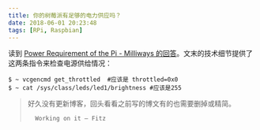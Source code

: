 ```yaml
---
title: 你的树莓派有足够的电力供应吗？
date: 2018-06-01 20:23:48
tags: [RPi, Raspbian]
---
```

读到 [Power Requirement of the Pi - Milliways 的回答](https://raspberrypi.stackexchange.com/a/51616)。文末的技术细节提供了这两条指令来检查电源供给情况：

```
$ ~ vcgencmd get_throttled	#应该是 throttled=0x0
$ ~ cat /sys/class/leds/led1/brightness	#应该是255
```

> 好久没有更新博客，回头看看之前写的博文有的也需要删掉或精简。
> 
> 		Working on it – Fitz
